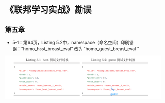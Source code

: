 # 《联邦学习实战》勘误





## 第五章

- 5-1：第64页，Listing 5.2中，namespace（命名空间）印刷错误：”homo_host_breast_eval“ 改为 ”homo_guest_breast_eval “

<div align=center>
<img width="900" src="figures/5_1.png" alt="勘误"/>
</div>
